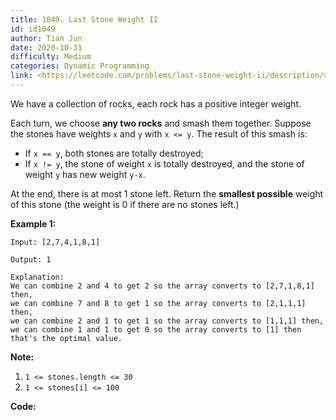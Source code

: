 ```yaml
---
title: 1049. Last Stone Weight II
id: id1049
author: Tian Jun
date: 2020-10-31
difficulty: Medium
categories: Dynamic Programming
link: <https://leetcode.com/problems/last-stone-weight-ii/description/>
---
```


We have a collection of rocks, each rock has a positive integer weight.

Each turn, we choose **any two rocks**  and smash them together.  Suppose the
stones have weights `x` and `y` with `x <= y`.  The result of this smash is:

  * If `x == y`, both stones are totally destroyed;
  * If `x != y`, the stone of weight `x` is totally destroyed, and the stone of weight `y` has new weight `y-x`.

At the end, there is at most 1 stone left.  Return the **smallest possible**
weight of this stone (the weight is 0 if there are no stones left.)



**Example 1:**
            
	Input: [2,7,4,1,8,1]    
	Output: 1    
	Explanation:    We can combine 2 and 4 to get 2 so the array converts to [2,7,1,8,1] then,    we can combine 7 and 8 to get 1 so the array converts to [2,1,1,1] then,    we can combine 2 and 1 to get 1 so the array converts to [1,1,1] then,    we can combine 1 and 1 to get 0 so the array converts to [1] then that's the optimal value.    



**Note:**

  1. `1 <= stones.length <= 30`
  2. `1 <= stones[i] <= 100`


**Code:**
